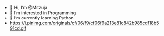 - 👋 Hi, I’m @Mitzuja
- 👀 I’m interested in Programming
- 🌱 I’m currently learning Python
- https://i.pinimg.com/originals/cf/06/f9/cf06f9a213e81c842b985cdf18b591cd.gif

<!---
Mitzuja/Mitzuja is a ✨ special ✨ repository because its `README.md` (this file) appears on your GitHub profile.
You can click the Preview link to take a look at your changes.
--->
